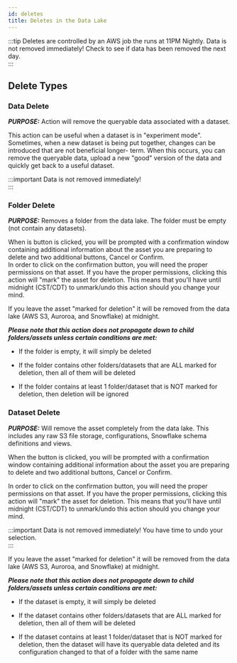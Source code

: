 ```yaml
---
id: deletes
title: Deletes in the Data Lake 
---
```


:::tip
Deletes are controlled by an AWS job the runs at 11PM Nightly. Data is not removed immediately! Check to see if data has been removed the next day.  
:::

## Delete Types 

### Data Delete


***PURPOSE:*** Action will remove the queryable data associated with a dataset.

This action can be useful when a dataset is in "experiment mode".  Sometimes, when a new
dataset is being put together, changes can be introduced that are not beneficial longer-
term.  When this occurs, you can remove the queryable data, upload a new "good" version
of the data and quickly get back to a useful dataset.

:::important
Data is not removed immediately!  
:::


### Folder Delete

***PURPOSE:***  Removes a folder from the data lake.  The folder must be empty (not contain
any datasets).

When is button is clicked, you will be prompted with a confirmation window containing additional information about the asset you are preparing to delete and two additional buttons, Cancel or Confirm.  
In order to click on the confirmation button, you will need the proper permissions on that asset.  If you have the proper permissions, clicking this action will "mark" the asset for deletion.  This means that you'll have until midnight (CST/CDT) to
unmark/undo this action should you change your mind.

If you leave the asset "marked for deletion" it will be removed from the data lake (AWS S3, Auroroa, and Snowflake) at midnight.

***Please note that this action does not propagate down to child folders/assets unless certain conditions are met:***

- If the folder is empty, it will simply be deleted

- If the folder contains other folders/datasets that are ALL marked for deletion, then all of
    them will be deleted

- If the folder contains at least 1 folder/dataset that is NOT marked for deletion, then
deletion will be ignored


### Dataset Delete

***PURPOSE:***   Will remove the asset completely from the data lake.  This includes any raw S3 file storage, configurations, Snowflake schema definitions and views. 

When the button is clicked, you will be prompted with a confirmation window containing additional information about the asset you are preparing to delete and two additional buttons, Cancel or Confirm. 

In order to click on the confirmation button, you will need the proper permissions on that asset.  If you have the proper permissions, clicking this action will "mark" the asset for deletion.  This means that you'll have until midnight (CST/CDT) to
unmark/undo this action should you change your mind.


:::important
Data is not removed immediately! You have time to undo your selection.  
:::


If you leave the asset "marked for deletion" it will be removed from the data lake (AWS S3, Auroroa, and Snowflake) at midnight. 

***Please note that this action does not propagate down to child folders/assets unless certain conditions are met:***

- If the dataset is empty, it will simply be deleted

- If the dataset contains other folders/datasets that are ALL marked for deletion, then all of
    them will be deleted
    
- If the dataset contains at least 1 folder/dataset that is NOT marked for deletion, then the
    dataset will have its queryable data deleted and its configuration changed to that of a
    folder with the same name